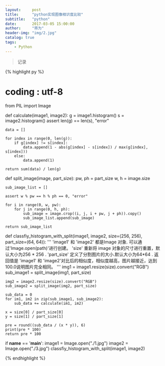 ```yaml
---
layout:     post
title:      "python实现图像相识度比较"
subtitle:   "python"
date:       2017-03-05 15:00:00
author:     "蒋为"
header-img: "img/2.jpg"
catalog: true
tags:
    - Python
---
```

>记录



{% highlight py %}

# coding : utf-8
from PIL import Image


def calculate(image1, image2):
    g = image1.histogram()
    s = image2.histogram()
    assert len(g) == len(s), "error"

    data = []

    for index in range(0, len(g)):
        if g[index] != s[index]:
            data.append(1 - abs(g[index] - s[index]) / max(g[index], s[index]))
        else:
            data.append(1)

    return sum(data) / len(g)


def split_image(image, part_size):
    pw, ph = part_size
    w, h = image.size

    sub_image_list = []

    assert w % pw == h % ph == 0, "error"

    for i in range(0, w, pw):
        for j in range(0, h, ph):
            sub_image = image.crop((i, j, i + pw, j + ph)).copy()
            sub_image_list.append(sub_image)

    return sub_image_list


def classfiy_histogram_with_split(image1, image2, size=(256, 256), part_size=(64, 64)):
    '''
     'image1' 和 'image2' 都是Image 对象.
     可以通过'Image.open(path)'进行创建。
     'size' 重新将 image 对象的尺寸进行重置，默认大小为256 * 256 .
     'part_size' 定义了分割图片的大小.默认大小为64*64 .
     返回值是 'image1' 和 'image2'对比后的相似度，相似度越高，图片越接近，达到100.0说明图片完全相同。
    '''
    img1 = image1.resize(size).convert("RGB")
    sub_image1 = split_image(img1, part_size)

    img2 = image2.resize(size).convert("RGB")
    sub_image2 = split_image(img2, part_size)

    sub_data = 0
    for im1, im2 in zip(sub_image1, sub_image2):
        sub_data += calculate(im1, im2)

    x = size[0] / part_size[0]
    y = size[1] / part_size[1]

    pre = round((sub_data / (x * y)), 6)
    print(pre * 100)
    return pre * 100


if __name__ == '__main__':
    image1 = Image.open("./1.jpg")
    image2 = Image.open("./3.jpg")
    classfiy_histogram_with_split(image1, image2)


{% endhighlight %}
